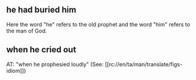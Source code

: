 ## he had buried him ##

Here the word "he" refers to the old prophet and the word "him" refers to the man of God.

## when he cried out ##

AT: "when he prophesied loudly" (See: [[rc://en/ta/man/translate/figs-idiom]])